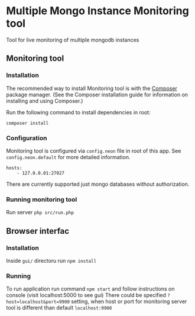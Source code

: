 # Multiple Mongo Instance Monitoring tool

Tool for live monitoring of multiple mongodb instances

## Monitoring tool

### Installation

The recommended way to install Monitoring tool is with the [Composer](http://getcomposer.org/) package manager. (See the Composer installation guide for information on installing and using Composer.)

Run the following command to install dependencies in root:

`composer install`

### Configuration

Monitoring tool is configured via `config.neon` file in root of this app. See `config.neon.default` for more detailed information.

```
hosts:
    - 127.0.0.01:27027
```

There are currently supported just mongo databases without authorization.

### Running monitoring tool

Run server `php src/run.php`


## Browser interfac

### Installation

Inside `gui/` directoru run `npm install`

### Running

To run application run command `npm start` and follow instructions on console (visit localhost:5000 to see gui)
There could be specified `?host=localhost&port=9900` setting, when host or port for monitoring server tool is different than default `localhost:9900`


